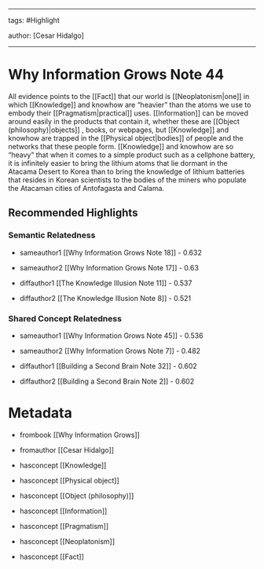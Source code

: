 




---

tags: #Highlight

author: [Cesar Hidalgo]

---
# Why Information Grows Note 44




All evidence points to the  [[Fact]]  that our world is  [[Neoplatonism|one]]  in which  [[Knowledge]]  and knowhow are “heavier” than the atoms we use to embody their  [[Pragmatism|practical]]  uses.  [[Information]]  can be moved around easily in the products that contain it, whether these are  [[Object (philosophy)|objects]] , books, or webpages, but  [[Knowledge]]  and knowhow are trapped in the  [[Physical object|bodies]]  of people and the networks that these people form.  [[Knowledge]]  and knowhow are so “heavy” that when it comes to a simple product such as a cellphone battery, it is infinitely easier to bring the lithium atoms that lie dormant in the Atacama Desert to Korea than to bring the knowledge of lithium batteries that resides in Korean scientists to the bodies of the miners who populate the Atacaman cities of Antofagasta and Calama.


## Recommended Highlights

### Semantic Relatedness


- sameauthor1 [[Why Information Grows Note 18]] - 0.632

- sameauthor2 [[Why Information Grows Note 17]] - 0.63

- diffauthor1 [[The Knowledge Illusion Note 11]] - 0.537

- diffauthor2 [[The Knowledge Illusion Note 8]] - 0.521
### Shared Concept Relatedness


- sameauthor1 [[Why Information Grows Note 45]] - 0.536

- sameauthor2 [[Why Information Grows Note 7]] - 0.482

- diffauthor1 [[Building a Second Brain Note 32]] - 0.602

- diffauthor2 [[Building a Second Brain Note 2]] - 0.602
# Metadata


- frombook [[Why Information Grows]]

- fromauthor [[Cesar Hidalgo]]

- hasconcept [[Knowledge]]

- hasconcept [[Physical object]]

- hasconcept [[Object (philosophy)]]

- hasconcept [[Information]]

- hasconcept [[Pragmatism]]

- hasconcept [[Neoplatonism]]

- hasconcept [[Fact]]